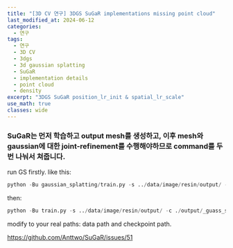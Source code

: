 ```yaml
---
title: "[3D CV 연구] 3DGS SuGaR implementations missing point cloud"
last_modified_at: 2024-06-12
categories:
  - 연구
tags:
  - 연구
  - 3D CV
  - 3dgs
  - 3d gaussian splatting
  - SuGaR
  - implementation details
  - point cloud
  - density
excerpt: "3DGS SuGaR position_lr_init & spatial_lr_scale"
use_math: true
classes: wide
---
```


### SuGaR는 먼저 학습하고 output mesh를 생성하고, 이후 mesh와 gaussian에 대한 joint-refinement를 수행해야하므로 command를 두번 나눠서 쳐줍니다.

run GS firstly.
like this:
```python
python -Bu gaussian_splatting/train.py -s ../data/image/resin/output/ --iterations 7000 -m ./output/_guass_splat/
```

then:
```python
python -Bu train.py -s ../data/image/resin/output/ -c ./output/_guass_splat/ -r density
```

modify to your real paths: data path and checkpoint path.

https://github.com/Anttwo/SuGaR/issues/51

